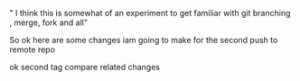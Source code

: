 " I think this is somewhat of an experiment
to get familiar with git branching , merge, fork and all"

So ok here are some changes iam going to make for the second push to remote repo

ok second tag compare related changes